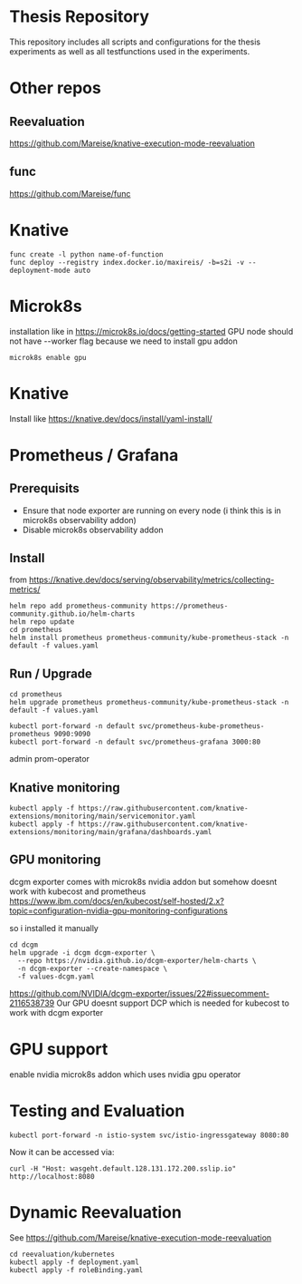 # Thesis Repository
This repository includes all scripts and configurations for the thesis experiments as well as all testfunctions used in the experiments.

# Other repos
## Reevaluation
https://github.com/Mareise/knative-execution-mode-reevaluation

## func
https://github.com/Mareise/func

# Knative
```
func create -l python name-of-function
func deploy --registry index.docker.io/maxireis/ -b=s2i -v --deployment-mode auto

```

# Microk8s
installation like in https://microk8s.io/docs/getting-started
GPU node should not have --worker flag because we need to install gpu addon
```
microk8s enable gpu
```

# Knative
Install like https://knative.dev/docs/install/yaml-install/

# Prometheus / Grafana
## Prerequisits
* Ensure that node exporter are running on every node (i think this is in microk8s observability addon)
* Disable microk8s observability addon

## Install
from https://knative.dev/docs/serving/observability/metrics/collecting-metrics/
```
helm repo add prometheus-community https://prometheus-community.github.io/helm-charts
helm repo update
cd prometheus
helm install prometheus prometheus-community/kube-prometheus-stack -n default -f values.yaml
```

## Run / Upgrade
```
cd prometheus
helm upgrade prometheus prometheus-community/kube-prometheus-stack -n default -f values.yaml

kubectl port-forward -n default svc/prometheus-kube-prometheus-prometheus 9090:9090
kubectl port-forward -n default svc/prometheus-grafana 3000:80
```

admin
prom-operator

## Knative monitoring
```
kubectl apply -f https://raw.githubusercontent.com/knative-extensions/monitoring/main/servicemonitor.yaml
kubectl apply -f https://raw.githubusercontent.com/knative-extensions/monitoring/main/grafana/dashboards.yaml
```

## GPU monitoring
dcgm exporter comes with microk8s nvidia addon but somehow doesnt work with kubecost and prometheus
https://www.ibm.com/docs/en/kubecost/self-hosted/2.x?topic=configuration-nvidia-gpu-monitoring-configurations

so i installed it manually
```
cd dcgm
helm upgrade -i dcgm dcgm-exporter \
  --repo https://nvidia.github.io/dcgm-exporter/helm-charts \
  -n dcgm-exporter --create-namespace \
  -f values-dcgm.yaml
```

https://github.com/NVIDIA/dcgm-exporter/issues/22#issuecomment-2116538739
Our GPU doesnt support DCP which is needed for kubecost to work with dcgm exporter

# GPU support
enable nvidia microk8s addon which uses nvidia gpu operator


# Testing and Evaluation
```
kubectl port-forward -n istio-system svc/istio-ingressgateway 8080:80
```
Now it can be accessed via:
```
curl -H "Host: wasgeht.default.128.131.172.200.sslip.io" http://localhost:8080
```

# Dynamic Reevaluation
See https://github.com/Mareise/knative-execution-mode-reevaluation
```
cd reevaluation/kubernetes
kubectl apply -f deployment.yaml
kubectl apply -f roleBinding.yaml
```
